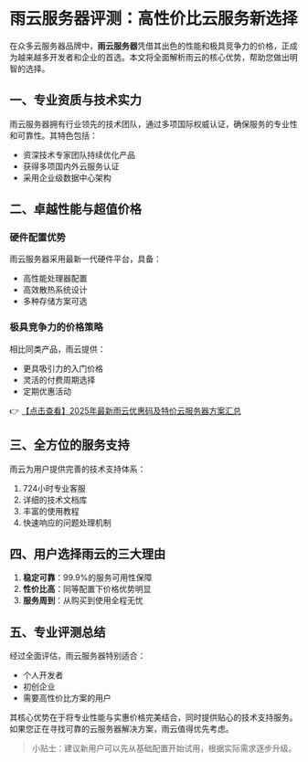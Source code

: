 # 雨云服务器评测：高性价比云服务新选择

在众多云服务器品牌中，**雨云服务器**凭借其出色的性能和极具竞争力的价格，正成为越来越多开发者和企业的首选。本文将全面解析雨云的核心优势，帮助您做出明智的选择。

## 一、专业资质与技术实力

雨云服务器拥有行业领先的技术团队，通过多项国际权威认证，确保服务的专业性和可靠性。其特色包括：

- 资深技术专家团队持续优化产品
- 获得多项国内外云服务认证
- 采用企业级数据中心架构

## 二、卓越性能与超值价格

### 硬件配置优势
雨云服务器采用最新一代硬件平台，具备：
- 高性能处理器配置
- 高效散热系统设计
- 多种存储方案可选

### 极具竞争力的价格策略
相比同类产品，雨云提供：
- 更具吸引力的入门价格
- 灵活的付费周期选择
- 定期优惠活动

👉 [【点击查看】2025年最新雨云优惠码及特价云服务器方案汇总](https://bit.ly/RainYun)

## 三、全方位的服务支持

雨云为用户提供完善的技术支持体系：
1. 724小时专业客服
2. 详细的技术文档库
3. 丰富的使用教程
4. 快速响应的问题处理机制

## 四、用户选择雨云的三大理由

1. **稳定可靠**：99.9%的服务可用性保障
2. **性价比高**：同等配置下价格优势明显
3. **服务周到**：从购买到使用全程无忧

## 五、专业评测总结

经过全面评估，雨云服务器特别适合：
- 个人开发者
- 初创企业
- 需要高性价比方案的用户

其核心优势在于将专业性能与实惠价格完美结合，同时提供贴心的技术支持服务。如果您正在寻找可靠的云服务器解决方案，雨云值得优先考虑。

> 小贴士：建议新用户可以先从基础配置开始试用，根据实际需求逐步升级。
